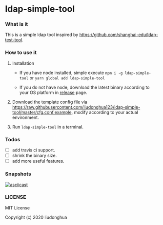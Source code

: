 # ldap-simple-tool

### What is it

This is a simple ldap tool inspired by https://github.com/shanghai-edu/ldap-test-tool.

### How to use it

1. Installation

   - If you have node installed, simple execute `npm i -g ldap-simple-tool` or `yarn global add ldap-simple-tool`

   - If you do not have node, download the latest binary according to your OS platform in [release](https://github.com/liudonghua123/ldap-simple-tool/releases) page.

2. Download the template config file via https://raw.githubusercontent.com/liudonghua123/ldap-simple-tool/master/cfg.conf.example, modify according to your actual environment.
3. Run `ldap-simple-tool` in a terminal.

### Todos

- [ ] add travis ci support.
- [ ] shrink the binary size.
- [ ] add more useful features.

### Snapshots

[![asciicast](https://asciinema.org/a/303804.svg)](https://asciinema.org/a/303804)

### LICENSE

MIT License

Copyright (c) 2020 liudonghua
